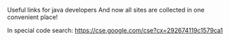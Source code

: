 Useful links for java developers
And now all sites are collected in one convenient place!

In special code search:
https://cse.google.com/cse?cx=292674119c1579ca1